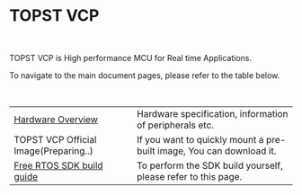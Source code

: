 # TOPST VCP
<br/>

TOPST VCP is High performance MCU for Real time Applications.
<br/>


To navigate to the main document pages, please refer to the table below.
<br/>

<br/>

<table>
  <tr>
    <td>
      <a href="https://topst.ai/tech/docs?TOPST-VCP&Hardware&Overview&1.%20specification">Hardware Overview</a>  
    </td>
    <td>
      Hardware specification, information of peripherals etc.
    </td>
  </tr>
  <tr>
    <td>
      TOPST VCP Official Image(Preparing..)
    </td>
    <td>
      If you want to quickly mount a pre-built image, You can download it.
    </td>
  </tr>
  <tr>
    <td>
      <a href="https://topst.ai/tech/docs?TOPST-VCP&Software&SDK&1.%20Specification">Free RTOS SDK build guide</a>
    </td>
    <td>
      To perform the SDK build yourself, please refer to this page.
    </td>
  </tr>
</table>
